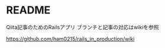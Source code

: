 # README

Qiita記事のためのRailsアプリ
ブランチと記事の対応はwikiを参照

https://github.com/ham0215/rails_in_production/wiki
